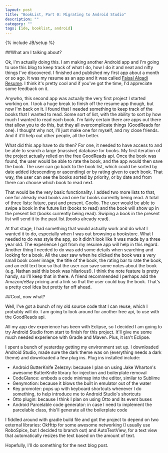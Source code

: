 ```yaml
---
layout: post
title: "BookList, Part 0: Migrating to Android Studio"
description: ""
category: ""
tags: [ide, booklist, android]
---
```

{% include JB/setup %}

##What am I talking about?

Ok, I'm actually doing this. I am making another Android app and I'm going to use this blog to keep track of what I do, how I do it and neat and nifty things I've discovered. I finished and published my first app about a month or so ago. It was my resume as an app and it was called [Faisal Alqadi Resume](https://play.google.com/store/apps/details?id=com.faisalalqadi.resume). I think it's pretty cool and if you've got the time, I'd appreciate some feedback on it.

Anywho, this second app was actually the very first project I started working on. I took a huge break to finish off the resume app though, but now I'm back on it. I found that I needed something to keep track of the books that I wanted to read. Some sort of list, with the ability to sort by how much I wanted to read each book. I'm fairly certain there are apps out there that allow you to do this, but they all overcomplicate things (GoodReads for one). I thought why not, I'll just make one for myself, and my close friends. And if it'll help out other people, all the better.

What did this app have to do then? For one, it needed to have access to and be able to search a large (massive) database for books. My first iteration of the project actually relied on the free GoodReads api. Once the book was found, the user would be able to rate the book, and the app would then save the book. The user can go back to the book list, which could be sorted by date added (descending or ascending) or by rating given to each book. That way, the user can see the books sorted by priority, or by date and from there can choose which book to read next. 

That would be the very basic functionality. I added two more lists to that, one for already read books and one for books currently being read. A total of three lists: future, past and present. Coolio. The user would be able to swipe a book in the future list (books to read) and the book will show up in the present list (books currently being read). Swiping a book in the present list will send it to the past list (books already read).

At that stage, I had something that would actually work and do what I wanted it to do, especially when I was out browsing a bookstore. What I needed to do was style the app, so it didn't look like it was made by a three year old. The experience I got from my resume app will help in this regard. Another thing I needed to do was add some details when searching and looking for a book. All the user saw when he clicked the book was a very small book cover image, the title of the book, the rating bar to rate the book, and an edit text box so that the user can save some notes about the book (e.g. Nathan said this book was hilarious!). I think the note feature is pretty handy, so I'll keep that in there. A friend recommended I perhaps add the Amazon/eBay pricing and a link so that the user could buy the book. That's a pretty cool idea but pretty far off ahead.

##Cool, now what?

Well, I've got a bunch of my old source code that I can reuse, which I probably will do. I am going to look around for another free api, to use with the GoodReads api.

All my app dev experience has been with Eclipse, so I decided I am going to try Android Studio from start to finish for this project. It'll give me some much needed experience with Gradle and Maven. Plus, it isn't Eclipse.

I spent a bunch of yesterday getting my environment set up. I downloaded Android Studio, made sure the dark theme was on (everything needs a dark theme) and downloaded a few plug ins. Plug ins installed include:

- Android ButterKnife Zelezny: because I plan on using Jake Wharton's awesome ButterKnife library for injection and boilerplate removal
- CodeGlance: embeds a code minimap into the editor, similar to Sublime
- Genymotion: because it blows the built in emulator out of the water
- Key promoter: pops up with keyboard shortcuts whenever I do something, to help introduce me to Android Studio's shortcuts
- Otto plugin: because I think I plan on using Otto and its event buses
- Android Parcelable code generator: in case I need to implement the parcelable class, this'll generate all the boilerplate code

I fiddled around with gradle build file and got the project to depend on two external libraries: OkHttp for some awesome networking (I usually use RoboSpice, but I decided to branch out) and AutoTextView, for a text view that automatically resizes the text based on the amount of text.

Hopefully, I'll do something for the next blog post.

